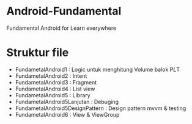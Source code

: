 # Android-Fundamental
Fundamental Android for Learn everywhere

# Struktur file
- FundametalAndroid1 : Logic untuk menghitung Volume balok P*L*T
- FundametalAndroid2 : Intent
- FundametalAndroid3 : Fragment
- FundametalAndroid4 : List view
- FundametalAndroid5 : Library
- FundametalAndroid5Lanjutan : Debuging
- FundametalAndroid5DesignPattern : Design pattern mvvm & testing
- FundametalAndroid6 : View & ViewGroup
